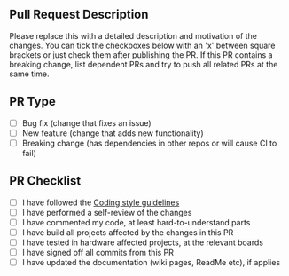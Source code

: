 ## Pull Request Description

Please replace this with a detailed description and motivation of the changes. 
You can tick the checkboxes below with an 'x' between square brackets or just check them after publishing the PR. 
If this PR contains a breaking change, list dependent PRs and try to push all related PRs at the same time.

## PR Type
- [ ] Bug fix (change that fixes an issue)
- [ ] New feature (change that adds new functionality)
- [ ] Breaking change (has dependencies in other repos or will cause CI to fail)

## PR Checklist
- [ ] I have followed the [Coding style guidelines](http://analogdevicesinc.github.io/no-OS/drivers_guide.html#coding-style)
- [ ] I have performed a self-review of the changes
- [ ] I have commented my code, at least hard-to-understand parts
- [ ] I have build all projects affected by the changes in this PR
- [ ] I have tested in hardware affected projects, at the relevant boards
- [ ] I have signed off all commits from this PR
- [ ] I have updated the documentation (wiki pages, ReadMe etc), if applies

